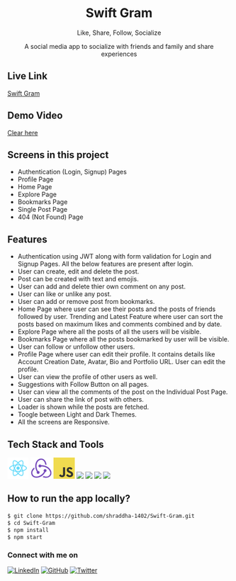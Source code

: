 <div align="center">
  <h1>Swift Gram</h1>
    <p>Like, Share, Follow, Socialize</p>
    <p>A social media app to socialize with friends and family and share experiences </p>
 </div>

## Live Link

[Swift Gram](https://swift-gram.netlify.app/)

## Demo Video

[Clear here](https://youtu.be/atXWjuA73Us)

## Screens in this project

- Authentication (Login, Signup) Pages
- Profile Page
- Home Page
- Explore Page
- Bookmarks Page
- Single Post Page
- 404 (Not Found) Page

## Features

- Authentication using JWT along with form validation for Login and Signup Pages. All the below features are present after login.
- User can create, edit and delete the post.
- Post can be created with text and emojis.
- User can add and delete thier own comment on any post.
- User can like or unlike any post.
- User can add or remove post from bookmarks.
- Home Page where user can see their posts and the posts of friends followed by user. Trending and Latest Feature where user can sort the posts based on maximum likes and comments combined and by date.
- Explore Page where all the posts of all the users will be visible.
- Bookmarks Page where all the posts bookmarked by user will be visible.
- User can follow or unfollow other users.
- Profile Page where user can edit their profile. It contains details like Account Creation Date, Avatar, Bio and Portfolio URL. User can edit the profile.
- User can view the profile of other users as well.
- Suggestions with Follow Button on all pages.
- User can view all the comments of the post on the Individual Post Page.
- User can share the link of post with others.
- Loader is shown while the posts are fetched.
- Toogle between Light and Dark Themes.
- All the screens are Responsive.

## Tech Stack and Tools

<img src="https://raw.githubusercontent.com/github/explore/80688e429a7d4ef2fca1e82350fe8e3517d3494d/topics/react/react.png" height="48"/>
<img src="https://raw.githubusercontent.com/github/explore/80688e429a7d4ef2fca1e82350fe8e3517d3494d/topics/redux/redux.png" height="48"/> 
<img src="https://raw.githubusercontent.com/github/explore/80688e429a7d4ef2fca1e82350fe8e3517d3494d/topics/javascript/javascript.png" height="48"/> 
<img src="https://camo.githubusercontent.com/306dedb9426f1d93a981d305a0a18164932ece8dca4d5fd820b1d3c36625b218/68747470733a2f2f6d75692e636f6d2f7374617469632f6c6f676f2e737667" height="48"/>
<img src="https://img.icons8.com/color/48/000000/git.png"/> 
<img src="https://seeklogo.com/images/N/netlify-logo-758722CDF4-seeklogo.com.png" height="48">
<img src="https://external-content.duckduckgo.com/iu/?u=https%3A%2F%2Fres.cloudinary.com%2Fdemo%2Fimage%2Fupload%2Fe_shadow%2Fw_400%2Fcloudinary_icon.png&f=1&nofb=1" height="48"/>

## How to run the app locally?

```
$ git clone https://github.com/shraddha-1402/Swift-Gram.git
$ cd Swift-Gram
$ npm install
$ npm start
```

### Connect with me on

[![LinkedIn](https://img.shields.io/badge/LINKEDIN-10?logo=linkedin&color=blue)](https://www.linkedin.com/in/shraddha-1402/)
[![GitHub](https://img.shields.io/badge/GITHUB-10?logo=github&color=black)](https://github.com/shraddha-1402)
[![Twitter](https://img.shields.io/badge/TWITTER-10?logo=twitter&logoColor=white&color=blue)](https://twitter.com/ShraddhaGupta08)
